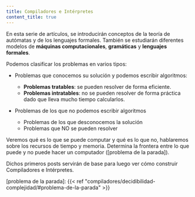 ```yaml
---
title: Compiladores e Intérpretes
content_title: true
---
```


En esta serie de artículos, se introducirán conceptos de la teoría de autómatas
y de los lenguajes formales. También se estudiarán diferentes modelos de
**máquinas computacionales**, **gramáticas** y **lenguajes formales**.

Podemos clasificar los problemas en varios tipos:

- Problemas que conocemos su solución y podemos escribir algoritmos:
    -   **Problemas tratables**: se pueden resolver de forma eficiente.
    -   **Problemas intratables**: no se pueden resolver de forma práctica dado
        que lleva mucho tiempo calcularlos.

- Problemas de los que no podemos escribir algoritmos
    -   Problemas de los que desconocemos la solución
    -   Problemas que NO se pueden resolver

Veremos qué es lo que se puede computar y qué es lo que no, hablaremos sobre los
recursos de tiempo y memoria. Determina la frontera entre lo que puede y no
puede hacer un computador ([problema de la parada]).

Dichos primeros posts servirán de base para luego ver cómo construir
Compiladores e Intérpretes.

[problema de la parada]: {{< ref "compiladores/decidibilidad-complejidad/#problema-de-la-parada" >}}
